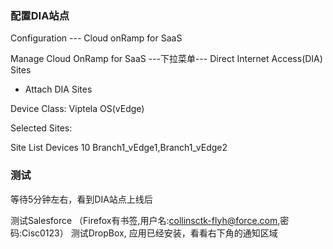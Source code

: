 ### 配置DIA站点
Configuration --- Cloud onRamp for SaaS

Manage Cloud OnRamp for SaaS ---下拉菜单--- Direct Internet Access(DIA) Sites

+ Attach DIA Sites

Device Class: Viptela OS(vEdge)

Selected Sites: 

Site List                           Devices
10                                  Branch1_vEdge1,Branch1_vEdge2

### 测试

等待5分钟左右，看到DIA站点上线后

测试Salesforce （Firefox有书签,用户名:collinsctk-flyh@force.com,密码:Cisc0123）
测试DropBox, 应用已经安装，看看右下角的通知区域

